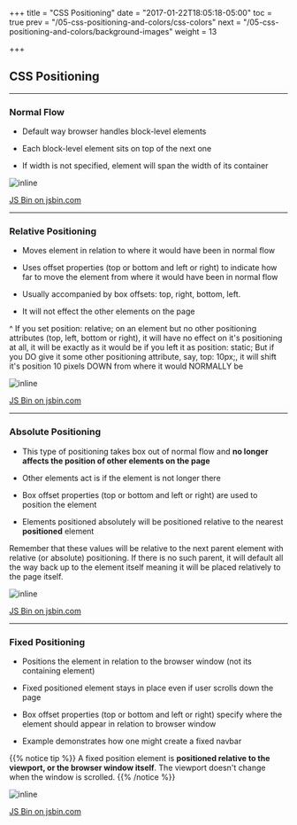 +++
title = "CSS Positioning"
date = "2017-01-22T18:05:18-05:00"
toc = true
prev = "/05-css-positioning-and-colors/css-colors"
next = "/05-css-positioning-and-colors/background-images"
weight = 13

+++

## CSS Positioning

---

### Normal Flow

- Default way browser handles block-level elements

- Each block-level element sits on top of the next one

- If width is not specified, element will span the width of its container


![inline](/images/05/normal_flow.png)

<a class="jsbin-embed" href="https://jsbin.com/rakaya/embed?css,output">JS Bin on jsbin.com</a><script src="https://static.jsbin.com/js/embed.min.js?3.41.0"></script>

---

### Relative Positioning

- Moves element in relation to where it would have been in normal flow

- Uses offset properties (top or bottom and left or right) to indicate how far to move the element from where it would have been in normal flow

- Usually accompanied by box offsets: top, right, bottom, left.

- It will not effect the other elements on the page

^
If you set position: relative; on an element but no other positioning attributes (top, left, bottom or right), it will have no effect on it's positioning at all, it will be exactly as it would be if you left it as position: static; But if you DO give it some other positioning attribute, say, top: 10px;, it will shift it's position 10 pixels DOWN from where it would NORMALLY be


![inline](/images/05/relative_positioning.png)

<a class="jsbin-embed" href="https://jsbin.com/tavotu/embed?css,output">JS Bin on jsbin.com</a><script src="https://static.jsbin.com/js/embed.min.js?3.41.0"></script>

---

### Absolute Positioning

- This type of positioning takes box out of normal flow and **no longer affects the position of other elements on the page**

- Other elements act is if the element is not longer there

- Box offset properties (top or bottom and left or right) are used to position the element

- Elements positioned absolutely will be positioned relative to the nearest **positioned** element

Remember that these values will be relative to the next parent element with relative (or absolute) positioning. If there is no such parent, it will default all the way back up to the <html> element itself meaning it will be placed relatively to the page itself.


![inline](/images/05/absolute_positioning.png)

<a class="jsbin-embed" href="https://jsbin.com/cesikiq/embed?css,output">JS Bin on jsbin.com</a><script src="https://static.jsbin.com/js/embed.min.js?3.41.0"></script>

---

### Fixed Positioning

- Positions the element in relation to the browser window (not its containing element)

- Fixed positioned element stays in place even if user scrolls down the page

- Box offset properties (top or bottom and left or right) specify where the element should appear in relation to browser window

- Example demonstrates how one might create a fixed navbar

{{% notice tip %}}
  A fixed position element is **positioned relative to the viewport, or the browser window itself**. The viewport doesn't change when the window is scrolled.
{{% /notice %}}


![inline](/images/05/fixed_positioning.png)

<a class="jsbin-embed" href="https://jsbin.com/liroqe/embed?css,output">JS Bin on jsbin.com</a><script src="https://static.jsbin.com/js/embed.min.js?3.41.0"></script>

